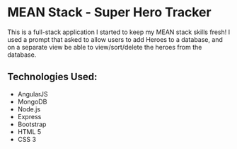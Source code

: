# MEAN Stack - Super Hero Tracker

This is a full-stack application I started to keep my MEAN stack skills fresh! I used a prompt that asked to allow users to add Heroes to a database, and on a separate view be able to view/sort/delete the heroes from the database.

## Technologies Used:

- AngularJS
- MongoDB
- Node.js
- Express
- Bootstrap
- HTML 5
- CSS 3
